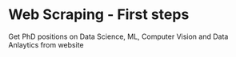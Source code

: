 # Web Scraping - First steps
 Get PhD positions on Data Science, ML, Computer Vision and Data Anlaytics from website
